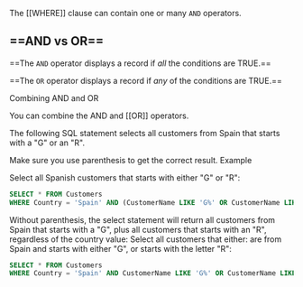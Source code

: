 The [[WHERE]] clause can contain one or many `AND` operators.

## ==AND vs OR==

==The `AND` operator displays a record if _all_ the conditions are TRUE.==

==The `OR` operator displays a record if _any_ of the conditions are TRUE.==


Combining AND and OR

You can combine the AND and [[OR]] operators.

The following SQL statement selects all customers from Spain that starts with a "G" or an "R".

Make sure you use parenthesis to get the correct result.
Example

Select all Spanish customers that starts with either "G" or "R":
``` sql
SELECT * FROM Customers
WHERE Country = 'Spain' AND (CustomerName LIKE 'G%' OR CustomerName LIKE 'R%');
```

Without parenthesis, the select statement will return all customers from Spain that starts with a "G", plus all customers that starts with an "R", regardless of the country value:
Select all customers that either:
are from Spain and starts with either "G", or
starts with the letter "R":

```sql
SELECT * FROM Customers
WHERE Country = 'Spain' AND CustomerName LIKE 'G%' OR CustomerName LIKE 'R%'; 